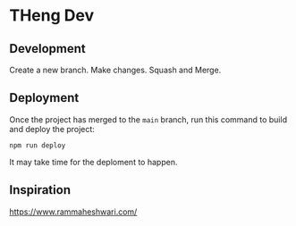 # THeng Dev

## Development

Create a new branch. Make changes. Squash and Merge. 

## Deployment

Once the project has merged to the `main` branch, run this command to build and deploy the project:

```
npm run deploy
```

It may take time for the deploment to happen.

## Inspiration

https://www.rammaheshwari.com/